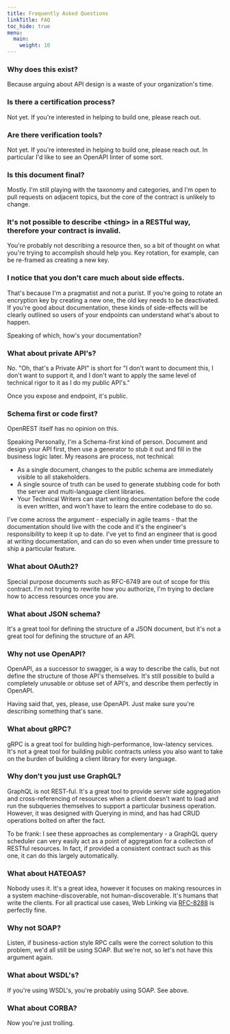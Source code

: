 ```yaml
---
title: Frequently Asked Questions
linkTitle: FAQ
toc_hide: true
menu:
  main:
    weight: 10
---
```


### Why does this exist?

Because arguing about API design is a waste of your organization's time.

### Is there a certification process?

Not yet. If you're interested in helping to build one, please reach out.

### Are there verification tools?

Not yet. If you're interested in helping to build one, please reach out. In particular I'd like to
see an OpenAPI linter of some sort.

### Is this document final?

Mostly. I'm still playing with the taxonomy and categories, and I'm open to pull requests on adjacent topics,
but the core of the contract is unlikely to change.

### It's not possible to describe \<thing\> in a RESTful way, therefore your contract is invalid.

You're probably not describing a resource then, so a bit of thought on what you're trying to accomplish
should help you. Key rotation, for example, can be re-framed as creating a new key.

### I notice that you don't care much about side effects.

That's because I'm a pragmatist and not a purist. If you're going to rotate an encryption key by creating a new one,
the old key needs to be deactivated. If you're good about documentation, these kinds of side-effects will be clearly
outlined so users of your endpoints can understand what's about to happen.

Speaking of which, how's your documentation?

### What about private API's?

No. "Oh, that's a Private API" is short for "I don't want to document this, I don't want to support it, and I
don't want to apply the same level of technical rigor to it as I do my public API's."

Once you expose and endpoint, it's public.

### Schema first or code first?

OpenREST itself has no opinion on this.

Speaking Personally, I'm a Schema-first kind of person. Document and design your API first, then use a generator
to stub it out and fill in the business logic later. My reasons are process, not technical:

- As a single document, changes to the public schema are immediately visible to all stakeholders.
- A single source of truth can be used to generate stubbing code for both the server and multi-language client
  libraries.
- Your Technical Writers can start writing documentation before the code is even written, and won't have to learn
  the entire codebase to do so.

I've come across the argument - especially in agile teams - that the documentation should live with the code and it's
the engineer's responsibility to keep it up to date. I've yet to find an engineer that is good at writing documentation,
and can do so even when under time pressure to ship a particular feature.

### What about OAuth2?

Special purpose documents such as RFC-6749 are out of scope for this contract. I'm not trying to rewrite
how you authorize, I'm trying to declare how to access resources once you are.

### What about JSON schema?

It's a great tool for defining the structure of a JSON document, but it's not a great tool for defining the
structure of an API.

### Why not use OpenAPI?

OpenAPI, as a successor to swagger, is a way to describe the calls, but not define the structure of those
API's themselves. It's still possible to build a completely unusable or obtuse set of API's, and describe
them perfectly in OpenAPI.

Having said that, yes, please, use OpenAPI. Just make sure you're describing something that's sane.

### What about gRPC?

gRPC is a great tool for building high-performance, low-latency services. It's not a great tool for building
public contracts unless you also want to take on the burden of building a client library for every language.

### Why don't you just use GraphQL?

GraphQL is not REST-ful. It's a great tool to provide server side aggregation and cross-referencing of resources when
a client doesn't want to load and run the subqueries themselves to support a particular business operation. However,
it was designed with Querying in mind, and has had CRUD operations bolted on after the fact.

To be frank: I see these approaches as complementary - a GraphQL query scheduler can very easily act as a point of
aggregation for a collection of RESTful resources. In fact, if provided a consistent contract such as this one,
it can do this largely automatically.

### What about HATEOAS?

Nobody uses it. It's a great idea, however it focuses on making resources in a system machine-discoverable,
not human-discoverable. It's humans that write the clients. For all practical use cases, Web Linking
via [RFC-8288](https://datatracker.ietf.org/doc/html/rfc8288) is perfectly fine.

### Why not SOAP?

Listen, if business-action style RPC calls were the correct solution to this problem, we'd all still be using SOAP.
But we're not, so let's not have this argument again.

### What about WSDL's?

If you're using WSDL's, you're probably using SOAP. See above.

### What about CORBA?

Now you're just trolling.